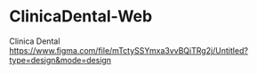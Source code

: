# ClinicaDental-Web
Clinica Dental 
https://www.figma.com/file/mTctySSYmxa3vvBQiTRg2j/Untitled?type=design&mode=design
